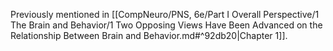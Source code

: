 Previously mentioned in [[CompNeuro/PNS, 6e/Part I Overall Perspective/1 The Brain and Behavior/1 Two Opposing Views Have Been Advanced on the Relationship Between Brain and Behavior.md#^92db20|Chapter 1]].
